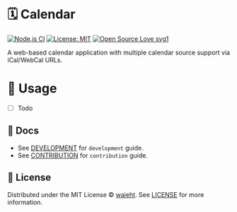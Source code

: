 # 🗓️ Calendar

[![Node.js CI](https://github.com/wajeht/calendar/actions/workflows/ci.yml/badge.svg?branch=main)](https://github.com/wajeht/calendar/actions/workflows/ci.yml)
[![License: MIT](https://img.shields.io/badge/License-MIT-blue.svg)](https://opensource.org/licenses/MIT)
[![Open Source Love svg1](https://badges.frapsoft.com/os/v1/open-source.svg?v=103)](https://github.com/wajeht/calendar)

A web-based calendar application with multiple calendar source support via iCal/WebCal URLs.

# 📖 Usage

- [ ] Todo

## 📑 Docs

- See [DEVELOPMENT](./docs/development.md) for `development` guide.
- See [CONTRIBUTION](./docs/contribution.md) for `contribution` guide.

## 📜 License

Distributed under the MIT License © [wajeht](https://github.com/wajeht). See [LICENSE](./LICENSE) for more information.
